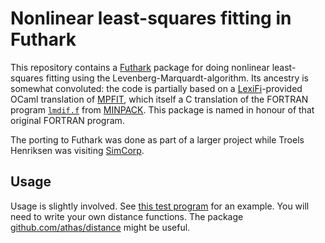 # Nonlinear least-squares fitting in Futhark

This repository contains a [Futhark](https://futhark-lang.org) package
for doing nonlinear least-squares fitting using the
Levenberg-Marquardt-algorithm.  Its ancestry is somewhat convoluted:
the code is partially based on a
[LexiFi](https://www.lexifi.com/)-provided OCaml translation of
[MPFIT](https://www.physics.wisc.edu/~craigm/idl/cmpfit.html), which
itself a C translation of the FORTRAN program
[`lmdif.f`](http://www.netlib.org/minpack/lmdif.f) from
[MINPACK](http://www.netlib.org/minpack/).  This package is named in
honour of that original FORTRAN program.

The porting to Futhark was done as part of a larger project while
Troels Henriksen was visiting [SimCorp](https://www.simcorp.com/).

## Usage

Usage is slightly involved.  See [this test
program](lib/github.com/diku-dk/lmdif/lmdif_tests.fut) for
an example.  You will need to write your own distance functions.  The
package [github.com/athas/distance](https://github.com/athas/distance)
might be useful.
